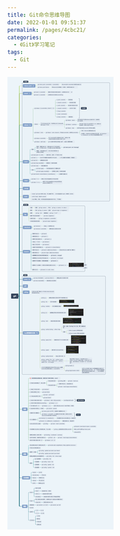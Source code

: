 ```yaml
---
title: Git命令思维导图
date: 2022-01-01 09:51:37
permalink: /pages/4cbc21/
categories:
  - 《Git》学习笔记
tags:
  - Git
---
```

![Git命令思维导图](/img/git.png)
